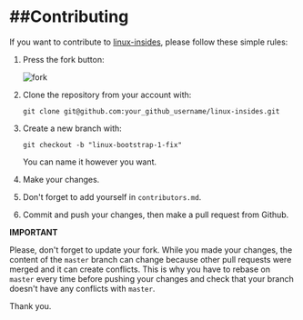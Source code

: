 ##Contributing
================================================================================

If you want to contribute to [linux-insides](https://github.com/0xAX/linux-insides), please follow these simple rules:

1. Press the fork button:

    ![fork](http://oi58.tinypic.com/jj2trm.jpg)

2. Clone the repository from your account with:

    ```
    git clone git@github.com:your_github_username/linux-insides.git
    ```

3. Create a new branch with:

    ```
    git checkout -b "linux-bootstrap-1-fix"
    ```
    You can name it however you want.

4. Make your changes.

5. Don't forget to add yourself in `contributors.md`.

6. Commit and push your changes, then make a pull request from Github.

**IMPORTANT**

Please, don't forget to update your fork. While you made your changes, the content of the `master` branch can change because other pull requests were merged and it can create conflicts. This is why you have to rebase on `master` every time before pushing your changes and check that your branch doesn't have any conflicts with `master`.

Thank you.
